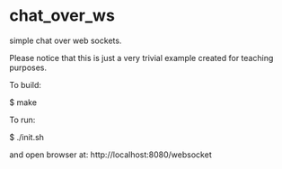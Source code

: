chat_over_ws
============

simple chat over web sockets.

Please notice that this is just a very trivial example created for teaching purposes.

To build:

$ make

To run:

$ ./init.sh

and open browser at: http://localhost:8080/websocket

